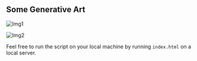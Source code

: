 ## Some Generative Art

![Img1](Img1.png)

![Img2](Img2.png)

Feel free to run the script on your local machine by running `index.html` on a local server.

